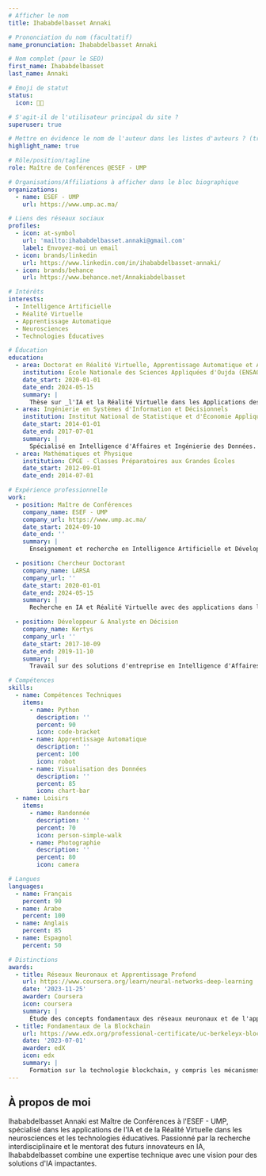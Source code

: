 ```yaml
---
# Afficher le nom
title: Ihababdelbasset Annaki

# Prononciation du nom (facultatif)
name_pronunciation: Ihababdelbasset Annaki

# Nom complet (pour le SEO)
first_name: Ihababdelbasset
last_name: Annaki

# Emoji de statut
status:
  icon: 🧑‍🏫

# S'agit-il de l'utilisateur principal du site ?
superuser: true

# Mettre en évidence le nom de l'auteur dans les listes d'auteurs ? (true/false)
highlight_name: true

# Rôle/position/tagline
role: Maître de Conférences @ESEF - UMP

# Organisations/Affiliations à afficher dans le bloc biographique
organizations:
  - name: ESEF - UMP
    url: https://www.ump.ac.ma/

# Liens des réseaux sociaux
profiles:
  - icon: at-symbol
    url: 'mailto:ihababdelbasset.annaki@gmail.com'
    label: Envoyez-moi un email
  - icon: brands/linkedin
    url: https://www.linkedin.com/in/ihababdelbasset-annaki/
  - icon: brands/behance
    url: https://www.behance.net/Annakiabdelbasset

# Intérêts
interests:
  - Intelligence Artificielle
  - Réalité Virtuelle
  - Apprentissage Automatique
  - Neurosciences
  - Technologies Éducatives

# Éducation
education:
  - area: Doctorat en Réalité Virtuelle, Apprentissage Automatique et Apprentissage Profond
    institution: École Nationale des Sciences Appliquées d'Oujda (ENSAO)
    date_start: 2020-01-01
    date_end: 2024-05-15
    summary: |
      Thèse sur _l'IA et la Réalité Virtuelle dans les Applications des Neurosciences_. Focalisée sur la création d'interventions basées sur l'IA pour les troubles cognitifs et l'avancement des technologies de réalité virtuelle à des fins éducatives.
  - area: Ingénierie en Systèmes d'Information et Décisionnels
    institution: Institut National de Statistique et d'Économie Appliquée (INSEA)
    date_start: 2014-01-01
    date_end: 2017-07-01
    summary: |
      Spécialisé en Intelligence d'Affaires et Ingénierie des Données.
  - area: Mathématiques et Physique
    institution: CPGE - Classes Préparatoires aux Grandes Écoles
    date_start: 2012-09-01
    date_end: 2014-07-01

# Expérience professionnelle
work:
  - position: Maître de Conférences
    company_name: ESEF - UMP
    company_url: https://www.ump.ac.ma/
    date_start: 2024-09-10
    date_end: ''
    summary: |
      Enseignement et recherche en Intelligence Artificielle et Développement Avancé avec des applications dans les technologies éducatives et les neurosciences.

  - position: Chercheur Doctorant
    company_name: LARSA
    company_url: ''
    date_start: 2020-01-01
    date_end: 2024-05-15
    summary: |
      Recherche en IA et Réalité Virtuelle avec des applications dans les soins de santé et les neurosciences, y compris des projets sur l'analyse du comportement locomoteur et des modèles prédictifs pour les troubles neurologiques.

  - position: Développeur & Analyste en Décision
    company_name: Kertys
    company_url: ''
    date_start: 2017-10-09
    date_end: 2019-11-10
    summary: |
      Travail sur des solutions d'entreprise en Intelligence d'Affaires, y compris des projets de développement et de visualisation de données dans divers domaines.

# Compétences
skills:
  - name: Compétences Techniques
    items:
      - name: Python
        description: ''
        percent: 90
        icon: code-bracket
      - name: Apprentissage Automatique
        description: ''
        percent: 100
        icon: robot
      - name: Visualisation des Données
        description: ''
        percent: 85
        icon: chart-bar
  - name: Loisirs
    items:
      - name: Randonnée
        description: ''
        percent: 70
        icon: person-simple-walk
      - name: Photographie
        description: ''
        percent: 80
        icon: camera

# Langues
languages:
  - name: Français
    percent: 90
  - name: Arabe
    percent: 100
  - name: Anglais
    percent: 85
  - name: Espagnol
    percent: 50

# Distinctions
awards:
  - title: Réseaux Neuronaux et Apprentissage Profond
    url: https://www.coursera.org/learn/neural-networks-deep-learning
    date: '2023-11-25'
    awarder: Coursera
    icon: coursera
    summary: |
      Étude des concepts fondamentaux des réseaux neuronaux et de l'apprentissage profond, y compris leurs applications dans le développement des systèmes d'IA.
  - title: Fondamentaux de la Blockchain
    url: https://www.edx.org/professional-certificate/uc-berkeleyx-blockchain-fundamentals
    date: '2023-07-01'
    awarder: edX
    icon: edx
    summary: |
      Formation sur la technologie blockchain, y compris les mécanismes de Bitcoin et les contrats intelligents.
---
```


## À propos de moi

Ihababdelbasset Annaki est Maître de Conférences à l'ESEF - UMP, spécialisé dans les applications de l'IA et de la Réalité Virtuelle dans les neurosciences et les technologies éducatives. Passionné par la recherche interdisciplinaire et le mentorat des futurs innovateurs en IA, Ihababdelbasset combine une expertise technique avec une vision pour des solutions d'IA impactantes.
